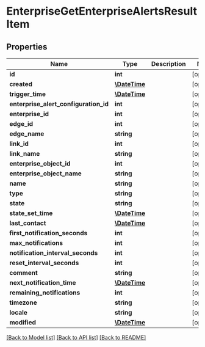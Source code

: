 # EnterpriseGetEnterpriseAlertsResultItem

## Properties
Name | Type | Description | Notes
------------ | ------------- | ------------- | -------------
**id** | **int** |  | [optional] 
**created** | [**\DateTime**](\DateTime.md) |  | [optional] 
**trigger_time** | [**\DateTime**](\DateTime.md) |  | [optional] 
**enterprise_alert_configuration_id** | **int** |  | [optional] 
**enterprise_id** | **int** |  | [optional] 
**edge_id** | **int** |  | [optional] 
**edge_name** | **string** |  | [optional] 
**link_id** | **int** |  | [optional] 
**link_name** | **string** |  | [optional] 
**enterprise_object_id** | **int** |  | [optional] 
**enterprise_object_name** | **string** |  | [optional] 
**name** | **string** |  | [optional] 
**type** | **string** |  | [optional] 
**state** | **string** |  | [optional] 
**state_set_time** | [**\DateTime**](\DateTime.md) |  | [optional] 
**last_contact** | [**\DateTime**](\DateTime.md) |  | [optional] 
**first_notification_seconds** | **int** |  | [optional] 
**max_notifications** | **int** |  | [optional] 
**notification_interval_seconds** | **int** |  | [optional] 
**reset_interval_seconds** | **int** |  | [optional] 
**comment** | **string** |  | [optional] 
**next_notification_time** | [**\DateTime**](\DateTime.md) |  | [optional] 
**remaining_notifications** | **int** |  | [optional] 
**timezone** | **string** |  | [optional] 
**locale** | **string** |  | [optional] 
**modified** | [**\DateTime**](\DateTime.md) |  | [optional] 

[[Back to Model list]](../README.md#documentation-for-models) [[Back to API list]](../README.md#documentation-for-api-endpoints) [[Back to README]](../README.md)


